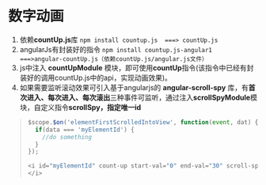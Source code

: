 # 数字动画

1. 依赖**countUp.js**库  `npm install countup.js  ===> countUp.js`
2. angularJs有封装好的指令  `npm install countup.js-angular1 ===>angular-countUp.js（依赖countUp.js/angular.js文件）`
3. js中注入 **countUpModule**  模块，即可使用**countUp**指令\(该指令中已经有封装好的调用countUp.js中的api，实现动画效果\)。
4. 如果需要监听滚动效果可引入基于angularjs的 **angular-scroll-spy** 库，有**首次进入、每次进入、每次滚出**三种事件可监听，通过注入**scrollSpyModule**模块，自定义指令**scrollSpy，**指定唯一**id**

> ```javascript
> $scope.$on('elementFirstScrolledIntoView', function(event, dat) {
>   if(data === 'myElementId') {
>     //do something
>   }
> });
> ```
>
> ```js
> <i id="myElementId" count-up start-val="0" end-val="30" scroll-spy-event="elementFirstScrolledIntoView" scroll-spy>
> </i>
> ```



